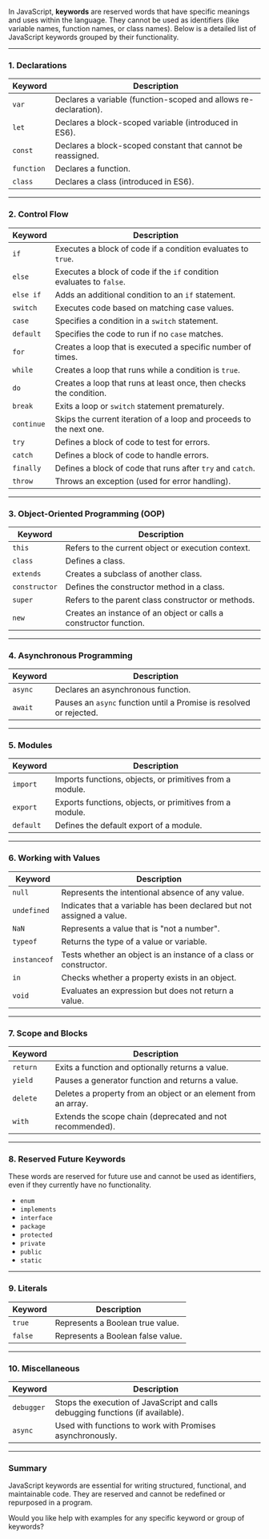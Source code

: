 In JavaScript, **keywords** are reserved words that have specific meanings and uses within the language. They cannot be used as identifiers (like variable names, function names, or class names). Below is a detailed list of JavaScript keywords grouped by their functionality.

---

### **1. Declarations**

| **Keyword**  | **Description** |
|--------------|-----------------|
| `var`        | Declares a variable (function-scoped and allows re-declaration). |
| `let`        | Declares a block-scoped variable (introduced in ES6). |
| `const`      | Declares a block-scoped constant that cannot be reassigned. |
| `function`   | Declares a function. |
| `class`      | Declares a class (introduced in ES6). |

---

### **2. Control Flow**

| **Keyword**  | **Description** |
|--------------|-----------------|
| `if`         | Executes a block of code if a condition evaluates to `true`. |
| `else`       | Executes a block of code if the `if` condition evaluates to `false`. |
| `else if`    | Adds an additional condition to an `if` statement. |
| `switch`     | Executes code based on matching case values. |
| `case`       | Specifies a condition in a `switch` statement. |
| `default`    | Specifies the code to run if no `case` matches. |
| `for`        | Creates a loop that is executed a specific number of times. |
| `while`      | Creates a loop that runs while a condition is `true`. |
| `do`         | Creates a loop that runs at least once, then checks the condition. |
| `break`      | Exits a loop or `switch` statement prematurely. |
| `continue`   | Skips the current iteration of a loop and proceeds to the next one. |
| `try`        | Defines a block of code to test for errors. |
| `catch`      | Defines a block of code to handle errors. |
| `finally`    | Defines a block of code that runs after `try` and `catch`. |
| `throw`      | Throws an exception (used for error handling). |

---

### **3. Object-Oriented Programming (OOP)**

| **Keyword**  | **Description** |
|--------------|-----------------|
| `this`       | Refers to the current object or execution context. |
| `class`      | Defines a class. |
| `extends`    | Creates a subclass of another class. |
| `constructor`| Defines the constructor method in a class. |
| `super`      | Refers to the parent class constructor or methods. |
| `new`        | Creates an instance of an object or calls a constructor function. |

---

### **4. Asynchronous Programming**

| **Keyword**  | **Description** |
|--------------|-----------------|
| `async`      | Declares an asynchronous function. |
| `await`      | Pauses an `async` function until a Promise is resolved or rejected. |

---

### **5. Modules**

| **Keyword**  | **Description** |
|--------------|-----------------|
| `import`     | Imports functions, objects, or primitives from a module. |
| `export`     | Exports functions, objects, or primitives from a module. |
| `default`    | Defines the default export of a module. |

---

### **6. Working with Values**

| **Keyword**  | **Description** |
|--------------|-----------------|
| `null`       | Represents the intentional absence of any value. |
| `undefined`  | Indicates that a variable has been declared but not assigned a value. |
| `NaN`        | Represents a value that is "not a number". |
| `typeof`     | Returns the type of a value or variable. |
| `instanceof` | Tests whether an object is an instance of a class or constructor. |
| `in`         | Checks whether a property exists in an object. |
| `void`       | Evaluates an expression but does not return a value. |

---

### **7. Scope and Blocks**

| **Keyword**  | **Description** |
|--------------|-----------------|
| `return`     | Exits a function and optionally returns a value. |
| `yield`      | Pauses a generator function and returns a value. |
| `delete`     | Deletes a property from an object or an element from an array. |
| `with`       | Extends the scope chain (deprecated and not recommended). |

---

### **8. Reserved Future Keywords**
These words are reserved for future use and cannot be used as identifiers, even if they currently have no functionality.

- `enum`
- `implements`
- `interface`
- `package`
- `protected`
- `private`
- `public`
- `static`

---

### **9. Literals**

| **Keyword**  | **Description** |
|--------------|-----------------|
| `true`       | Represents a Boolean true value. |
| `false`      | Represents a Boolean false value. |

---

### **10. Miscellaneous**

| **Keyword**  | **Description** |
|--------------|-----------------|
| `debugger`   | Stops the execution of JavaScript and calls debugging functions (if available). |
| `async`      | Used with functions to work with Promises asynchronously. |

---

### **Summary**
JavaScript keywords are essential for writing structured, functional, and maintainable code. They are reserved and cannot be redefined or repurposed in a program.

Would you like help with examples for any specific keyword or group of keywords?